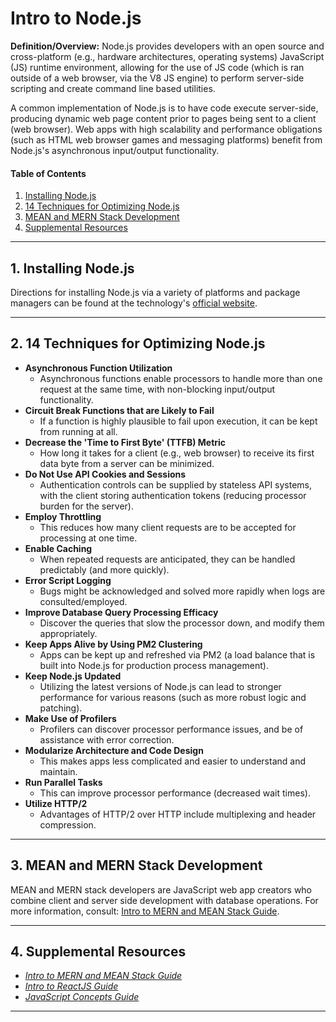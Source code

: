 # Intro to Node.js
  
**Definition/Overview:** Node.js provides developers with an open source and cross-platform (e.g., hardware architectures, operating systems) JavaScript (JS) runtime environment, allowing for the use of JS code (which is ran outside of a web browser, via the V8 JS engine) to perform server-side scripting and create command line based utilities.

A common implementation of Node.js is to have code execute server-side, producing dynamic web page content prior to pages being sent to a client (web browser). Web apps with high scalability and performance obligations (such as HTML web browser games and messaging platforms) benefit from Node.js's asynchronous input/output functionality.
  
#### Table of Contents
  
1. [Installing Node.js](#installation)
2. [14 Techniques for Optimizing Node.js](#techniques)
3. [MEAN and MERN Stack Development](#stackdev)
4. [Supplemental Resources](#supplemental)
  
<hr />
  
## 1. <a name="installation">Installing Node.js</a>
  
Directions for installing Node.js via a variety of platforms and package managers can be found at the technology's <a href="https://nodejs.org/en/download">official website</a>.
  
<hr />

## 2. <a name="techniques">14 Techniques for Optimizing Node.js</a>
   
* **Asynchronous Function Utilization**
  + Asynchronous functions enable processors to handle more than one request at the same time, with non-blocking input/output functionality.
* **Circuit Break Functions that are Likely to Fail**
  + If a function is highly plausible to fail upon execution, it can be kept from running at all.  
* **Decrease the 'Time to First Byte' (TTFB) Metric**
  + How long it takes for a client (e.g., web browser) to receive its first data byte from a server can be minimized.
* **Do Not Use API Cookies and Sessions**
  + Authentication controls can be supplied by stateless API systems, with the client storing authentication tokens (reducing processor burden for the server).
* **Employ Throttling**
  + This reduces how many client requests are to be accepted for processing at one time.
* **Enable Caching**
  + When repeated requests are anticipated, they can be handled predictably (and more quickly).
* **Error Script Logging**
  + Bugs might be acknowledged and solved more rapidly when logs are consulted/employed.
* **Improve Database Query Processing Efficacy**
  + Discover the queries that slow the processor down, and modify them appropriately. 
* **Keep Apps Alive by Using PM2 Clustering**
  + Apps can be kept up and refreshed via PM2 (a load balance that is built into Node.js for production process management).
* **Keep Node.js Updated**
  + Utilizing the latest versions of Node.js can lead to stronger performance for various reasons (such as more robust logic and patching).
* **Make Use of Profilers**
  +  Profilers can discover processor performance issues, and be of assistance with error correction.
* **Modularize  Architecture and Code Design**
  + This makes apps less complicated and easier to understand and maintain.
* **Run Parallel Tasks**
  + This can improve processor performance (decreased wait times).
* **Utilize HTTP/2**
  + Advantages of HTTP/2 over HTTP include multiplexing and header compression.
  
<hr />
  
## 3. <a name="stackdev">MEAN and MERN Stack Development</a>
  
MEAN and MERN stack developers are JavaScript web app creators who combine client and server side development with database operations. For more information, consult: [Intro to MERN and MEAN Stack Guide](https://github.com/chaseofthejungle/intro-to-mern-and-mean-stack).
  
<hr />
  
## 4. <a name="supplemental">Supplemental Resources</a>

* *[Intro to MERN and MEAN Stack Guide](https://github.com/chaseofthejungle/intro-to-mern-and-mean-stack)*
* *[Intro to ReactJS Guide](https://github.com/chaseofthejungle/intro-to-reactjs)*  
* *[JavaScript Concepts Guide](https://github.com/chaseofthejungle/js-concepts-guide)*
  
<hr />
